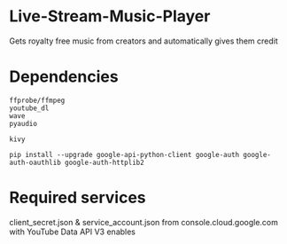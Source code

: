# Live-Stream-Music-Player
Gets royalty free music from creators and automatically gives them credit

# Dependencies

```
ffprobe/ffmpeg
youtube_dl
wave
pyaudio

kivy

pip install --upgrade google-api-python-client google-auth google-auth-oauthlib google-auth-httplib2
```

# Required services

client_secret.json & service_account.json from console.cloud.google.com with YouTube Data API V3 enables